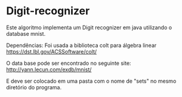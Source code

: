 # Digit-recognizer
Este algoritmo implementa um Digit recognizer em java utilizando o database mnist.





Dependências:
Foi usada a biblioteca colt para álgebra linear
https://dst.lbl.gov/ACSSoftware/colt/

O data base pode ser encontrado no seguinte site:
http://yann.lecun.com/exdb/mnist/

E deve ser colocado em uma pasta com o nome de "sets" no mesmo diretório do programa.
